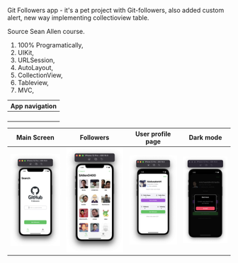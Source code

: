 
Git Followers app - it's a pet project with Git-followers, also added custom alert, new way implementing collectioview table. 

Source Sean Allen course. 

1. 100% Programatically,
2. UIKit,
3. URLSession,
4. AutoLayout,
5. CollectionView,
6. Tableview,
5. MVC,





| App navigation        |
|-----------------------|
| ![]()     |

| Main Screen           | Followers            |   User profile page   |   Dark mode           |
| ----------------------| ---------------------|-----------------------|-----------------------|
| ![](mainScreen.png)   | ![](followers.png)   | ![](user_profile.png) | ![](dark_mode.png)    |
